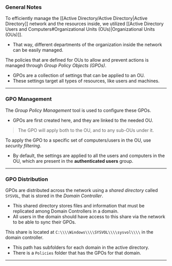 ### General Notes

To efficiently manage the [[Active Directory/Active Directory|Active Directory]] network and the resources inside, we utilized [[Active Directory Users and Computers#Organizational Units (OUs)|Organizational Units (OUs)]].
- That way, different departments of the organization inside the network can be easily managed.

The policies that are defined for OUs to allow and prevent actions is managed through _Group Policy Objects (GPOs)_.
- GPOs are a collection of settings that can be applied to an OU.
- These settings target all types of resources, like users and machines.

---
### GPO Management

The _Group Policy Management_ tool is used to configure these GPOs.
- GPOs are first created here, and they are linked to the needed OU.

> The GPO will apply both to the OU, and to any sub-OUs under it.

To apply the GPO to a specific set of computers/users in the OU, use _security filtering_.
- By default, the settings are applied to all the users and computers in the OU, which are present in the **authenticated users** group.

---
### GPO Distribution

GPOs are distributed across the network using a _shared directory_ called `SYSVOL`, that is stored in the _Domain Controller_.
- This shared directory stores files and information that must be replicated among Domain Controllers in a domain.
- All users in the domain should have access to this share via the network to be able to sync their GPOs.

This share is located at `C:\\\\Windows\\\\SYSVOL\\\\sysvol\\\\` in the domain controller.
- This path has subfolders for each domain in the active directory.
- There is a `Policies` folder that has the GPOs for that domain.

---